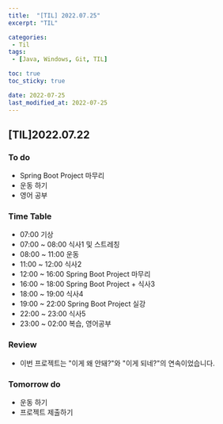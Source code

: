 ```yaml
---
title:  "[TIL] 2022.07.25"
excerpt: "TIL"

categories:
 - Til
tags:
 - [Java, Windows, Git, TIL]

toc: true
toc_sticky: true

date: 2022-07-25
last_modified_at: 2022-07-25
---
```


## [TIL]2022.07.22


### To do
- Spring Boot Project 마무리
- 운동 하기
- 영어 공부


### Time Table
- 07:00 기상
- 07:00 ~ 08:00 식사1 및 스트레칭
- 08:00 ~ 11:00 운동
- 11:00 ~ 12:00 식사2
- 12:00 ~ 16:00 Spring Boot Project 마무리
- 16:00 ~ 18:00 Spring Boot Project + 식사3
- 18:00 ~ 19:00 식사4
- 19:00 ~ 22:00 Spring Boot Project 실강
- 22:00 ~ 23:00 식사5
- 23:00 ~ 02:00 복습, 영어공부


### Review
- 이번 프로젝트는 "이게 왜 안돼?"와 "이게 되네?"의 연속이었습니다.

### Tomorrow do
- 운동 하기
- 프로젝트 제출하기
